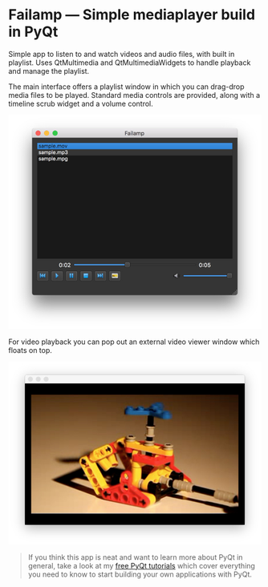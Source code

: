 # Failamp — Simple mediaplayer build in PyQt

Simple app to listen to and watch videos and audio files, 
with built in playlist. Uses QtMultimedia and QtMultimediaWidgets
to handle playback and manage the playlist.

The main interface offers a playlist window in which you can drag-drop
media files to be played. Standard media controls are provided, along
with a timeline scrub widget and a volume control.

![Mediaplayer](screenshot-mediaplayer1.jpg)

For video playback you can pop out an external video viewer window
which floats on top.

![Mediaplayer](screenshot-mediaplayer2.jpg)

> If you think this app is neat and want to learn more about
PyQt in general, take a look at my [free PyQt tutorials](https://www.learnpyqt.com)
which cover everything you need to know to start building your own applications with PyQt.